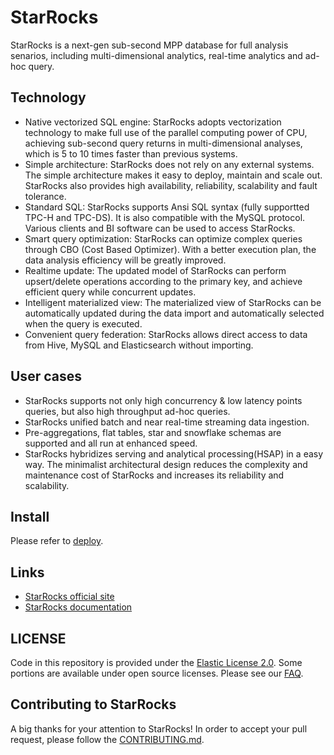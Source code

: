 # StarRocks

StarRocks is a next-gen sub-second MPP database for full analysis senarios, including multi-dimensional analytics, real-time analytics and ad-hoc query.

## Technology

* Native vectorized SQL engine: StarRocks adopts vectorization technology to make full use of the parallel computing power of CPU, achieving sub-second query returns in multi-dimensional analyses, which is 5 to 10 times faster than previous systems.
* Simple architecture: StarRocks does not rely on any external systems. The simple architecture makes it easy to deploy, maintain and scale out. StarRocks also provides high availability, reliability, scalability and fault tolerance.
* Standard SQL: StarRocks supports Ansi SQL syntax (fully supportted TPC-H and TPC-DS). It is also compatible with the MySQL protocol. Various clients and BI software can be used to access StarRocks.
* Smart query optimization: StarRocks can optimize complex queries through CBO (Cost Based Optimizer). With a better execution plan, the data analysis efficiency will be greatly improved.
* Realtime update: The updated model of StarRocks can perform upsert/delete operations according to the primary key, and achieve efficient query while concurrent updates.
* Intelligent materialized view: The materialized view of StarRocks can be automatically updated during the data import and automatically selected when the query is executed.
* Convenient query federation: StarRocks allows direct access to data from Hive, MySQL and Elasticsearch without importing.

## User cases

* StarRocks supports not only high concurrency & low latency points queries, but also high throughput ad-hoc queries.
* StarRocks unified batch and near real-time streaming data ingestion.
* Pre-aggregations, flat tables, star and snowflake schemas are supported and all run at enhanced speed.
* StarRocks hybridizes serving and analytical processing(HSAP) in a easy way. The minimalist architectural design reduces the complexity and maintenance cost of StarRocks and increases its reliability and scalability. 

## Install

Please refer to [deploy](https://github.com/StarRocks/docs/blob/master/quick_start/deploy.md).

## Links

* [StarRocks official site](https://www.dorisdb.com)
* [StarRocks documentation](https://docs.dorisdb.com)

## LICENSE

Code in this repository is provided under the [Elastic License 2.0](https://www.elastic.co/cn/licensing/elastic-license). Some portions are available under open source licenses. Please see our [FAQ](https://www.dorisdb.com/en-US/product/license-FAQ).

## Contributing to StarRocks

A big thanks for your attention to StarRocks! 
In order to accept your pull request, please follow the [CONTRIBUTING.md](CONTRIBUTING.md).
